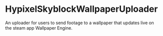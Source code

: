 # HypixelSkyblockWallpaperUploader
An uploader for users to send footage to a wallpaper that updates live on the steam app Wallpaper Engine.
